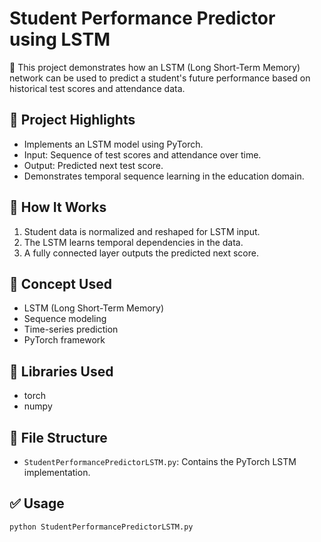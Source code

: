 # Student Performance Predictor using LSTM

🎯 This project demonstrates how an LSTM (Long Short-Term Memory) network can be used to predict a student's future performance based on historical test scores and attendance data.

## 📌 Project Highlights
- Implements an LSTM model using PyTorch.
- Input: Sequence of test scores and attendance over time.
- Output: Predicted next test score.
- Demonstrates temporal sequence learning in the education domain.

## 🚀 How It Works
1. Student data is normalized and reshaped for LSTM input.
2. The LSTM learns temporal dependencies in the data.
3. A fully connected layer outputs the predicted next score.

## 🧠 Concept Used
- LSTM (Long Short-Term Memory)
- Sequence modeling
- Time-series prediction
- PyTorch framework

## 🔧 Libraries Used
- torch
- numpy

## 📁 File Structure
- `StudentPerformancePredictorLSTM.py`: Contains the PyTorch LSTM implementation.

## ✅ Usage
```bash
python StudentPerformancePredictorLSTM.py
